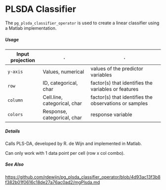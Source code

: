 # PLSDA Classifier

The `pg_plsda_classifier_operator` is used to create a linear classifier using a Matlab implementation.

##### Usage

Input projection|.|.
---|---|---
`y-axis`        | Values, numerical | values of the predictor variables 
`row`           | ID, categorical, char| factor(s) that identifies the variables or features
`column`        | Cell.line, categorical, char| factor(s) that identifies the observations or samples 
`colors`        | Response, categorical, char | response variable



##### Details

Calls PLS-DA, developed by R. de Wijn and implemented in Matlab.

Can only work with 1 data point per cell (row x col combo).

##### See Also
https://github.com/rdewijn/pg_plsda_classifier_operator/blob/4d93ac13f3b8f382b01f0616c18de27a76ac0ad2/mgPlsda.md


